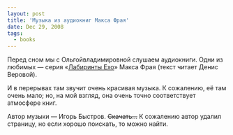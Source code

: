 ```yaml
---
layout: post
title: 'Музыка из аудиокниг Макса Фрая'
date: Dec 29, 2008
tags:
  - books
---
```


Перед сном мы с Ольгойвладимировной слушаем аудиокниги. Одни из любимых — серия «[Лабиринты Ехо](http://www.ozon.ru/context/detail/id/225870/?partner=sapegin "Книги и аудиокниги из серии «Лабиринты Ехо» Макса Фрая на «Озоне»")» Макса Фрая (текст читает Денис Веровой).

И в перерывах там звучит очень красивая музыка. К сожалению, её там очень мало; но, на мой взгляд, она очень точно соответствует атмосфере книг.

Автор музыки — Игорь Быстров. ~~Скачать…~~ К сожалению автор удалил страницу, но если хорошо поискать, то можно найти.
